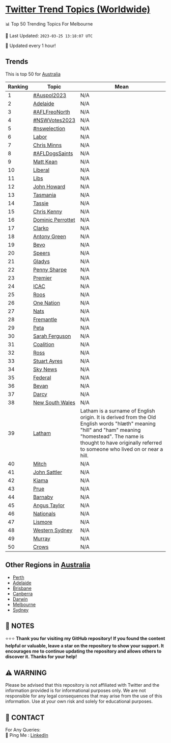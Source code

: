 [Twitter Trend Topics (Worldwide)](https://github.com/ErcinDedeoglu/Twitter-Trend-Topics)
==========


📊 Top 50 Trending Topics For Melbourne

📆 Last Updated: `2023-03-25 13:18:07 UTC`

🔧 Updated every 1 hour!


## Trends

This is top 50 for [Australia](</Australia>)

| Ranking | Topic | Mean |
| ------- | ------------ | ------------ |
| 1 | [#Auspol2023](http://twitter.com/search?q=%23Auspol2023) | N/A |
| 2 | [Adelaide](http://twitter.com/search?q=Adelaide) | N/A |
| 3 | [#AFLFreoNorth](http://twitter.com/search?q=%23AFLFreoNorth) | N/A |
| 4 | [#NSWVotes2023](http://twitter.com/search?q=%23NSWVotes2023) | N/A |
| 5 | [#nswelection](http://twitter.com/search?q=%23nswelection) | N/A |
| 6 | [Labor](http://twitter.com/search?q=Labor) | N/A |
| 7 | [Chris Minns](http://twitter.com/search?q=Chris+Minns) | N/A |
| 8 | [#AFLDogsSaints](http://twitter.com/search?q=%23AFLDogsSaints) | N/A |
| 9 | [Matt Kean](http://twitter.com/search?q=Matt+Kean) | N/A |
| 10 | [Liberal](http://twitter.com/search?q=Liberal) | N/A |
| 11 | [Libs](http://twitter.com/search?q=Libs) | N/A |
| 12 | [John Howard](http://twitter.com/search?q=John+Howard) | N/A |
| 13 | [Tasmania](http://twitter.com/search?q=Tasmania) | N/A |
| 14 | [Tassie](http://twitter.com/search?q=Tassie) | N/A |
| 15 | [Chris Kenny](http://twitter.com/search?q=Chris+Kenny) | N/A |
| 16 | [Dominic Perrottet](http://twitter.com/search?q=Dominic+Perrottet) | N/A |
| 17 | [Clarko](http://twitter.com/search?q=Clarko) | N/A |
| 18 | [Antony Green](http://twitter.com/search?q=Antony+Green) | N/A |
| 19 | [Bevo](http://twitter.com/search?q=Bevo) | N/A |
| 20 | [Speers](http://twitter.com/search?q=Speers) | N/A |
| 21 | [Gladys](http://twitter.com/search?q=Gladys) | N/A |
| 22 | [Penny Sharpe](http://twitter.com/search?q=Penny+Sharpe) | N/A |
| 23 | [Premier](http://twitter.com/search?q=Premier) | N/A |
| 24 | [ICAC](http://twitter.com/search?q=ICAC) | N/A |
| 25 | [Roos](http://twitter.com/search?q=Roos) | N/A |
| 26 | [One Nation](http://twitter.com/search?q=One+Nation) | N/A |
| 27 | [Nats](http://twitter.com/search?q=Nats) | N/A |
| 28 | [Fremantle](http://twitter.com/search?q=Fremantle) | N/A |
| 29 | [Peta](http://twitter.com/search?q=Peta) | N/A |
| 30 | [Sarah Ferguson](http://twitter.com/search?q=Sarah+Ferguson) | N/A |
| 31 | [Coalition](http://twitter.com/search?q=Coalition) | N/A |
| 32 | [Ross](http://twitter.com/search?q=Ross) | N/A |
| 33 | [Stuart Ayres](http://twitter.com/search?q=Stuart+Ayres) | N/A |
| 34 | [Sky News](http://twitter.com/search?q=Sky+News) | N/A |
| 35 | [Federal](http://twitter.com/search?q=Federal) | N/A |
| 36 | [Bevan](http://twitter.com/search?q=Bevan) | N/A |
| 37 | [Darcy](http://twitter.com/search?q=Darcy) | N/A |
| 38 | [New South Wales](http://twitter.com/search?q=New+South+Wales) | N/A |
| 39 | [Latham](http://twitter.com/search?q=Latham) | Latham is a surname of English origin. It is derived from the Old English words "hlæth" meaning "hill" and "ham" meaning "homestead". The name is thought to have originally referred to someone who lived on or near a hill. |
| 40 | [Mitch](http://twitter.com/search?q=Mitch) | N/A |
| 41 | [John Sattler](http://twitter.com/search?q=John+Sattler) | N/A |
| 42 | [Kiama](http://twitter.com/search?q=Kiama) | N/A |
| 43 | [Prue](http://twitter.com/search?q=Prue) | N/A |
| 44 | [Barnaby](http://twitter.com/search?q=Barnaby) | N/A |
| 45 | [Angus Taylor](http://twitter.com/search?q=Angus+Taylor) | N/A |
| 46 | [Nationals](http://twitter.com/search?q=Nationals) | N/A |
| 47 | [Lismore](http://twitter.com/search?q=Lismore) | N/A |
| 48 | [Western Sydney](http://twitter.com/search?q=Western+Sydney) | N/A |
| 49 | [Murray](http://twitter.com/search?q=Murray) | N/A |
| 50 | [Crows](http://twitter.com/search?q=Crows) | N/A |



## Other Regions in [Australia](</Australia>)

* [Perth](</Australia/Perth.md>)
* [Adelaide](</Australia/Adelaide.md>)
* [Brisbane](</Australia/Brisbane.md>)
* [Canberra](</Australia/Canberra.md>)
* [Darwin](</Australia/Darwin.md>)
* [Melbourne](</Australia/Melbourne.md>)
* [Sydney](</Australia/Sydney.md>)



## 📝 NOTES

⭐⭐⭐ **Thank you for visiting my GitHub repository! If you found the content helpful or valuable, leave a star on the repository to show your support. It encourages me to continue updating the repository and allows others to discover it. Thanks for your help!**


## ⚠️ WARNING

Please be advised that this repository is not affiliated with Twitter and the information provided is for informational purposes only. We are not responsible for any legal consequences that may arise from the use of this information. Use at your own risk and solely for educational purposes.


## 📨 CONTACT

 For Any Queries:  
            🏓 Ping Me : [LinkedIn](https://www.linkedin.com/in/ercindedeoglu/)
